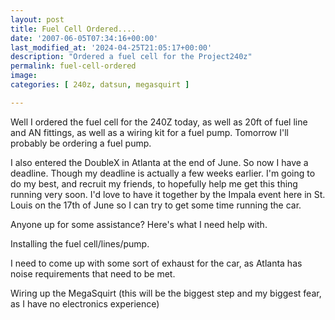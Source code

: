 ```yaml
---
layout: post
title: Fuel Cell Ordered....
date: '2007-06-05T07:34:16+00:00'
last_modified_at: '2024-04-25T21:05:17+00:00'
description: "Ordered a fuel cell for the Project240z"
permalink: fuel-cell-ordered
image: 
categories: [ 240z, datsun, megasquirt ]

---
```

Well I ordered the fuel cell for the 240Z today, as well as 20ft of fuel line and AN fittings, as well as a wiring kit for a fuel pump. Tomorrow I'll probably be ordering a fuel pump.

I also entered the DoubleX in Atlanta at the end of June. So now I have a deadline. Though my deadline is actually a few weeks earlier. I'm going to do my best, and recruit my friends, to hopefully help me get this thing running very soon. I'd love to have it together by the Impala event here in St. Louis on the 17th of June so I can try to get some time running the car.

Anyone up for some assistance? Here's what I need help with.

Installing the fuel cell/lines/pump.

I need to come up with some sort of exhaust for the car, as Atlanta has noise requirements that need to be met.

Wiring up the MegaSquirt (this will be the biggest step and my biggest fear, as I have no electronics experience)

